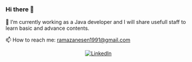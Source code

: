 ### Hi there 👋

🔭 I’m currently working as a Java developer and I will share usefull staff to learn basic and advance contents.

📫 How to reach me: ramazanesen1991@gmail.com

<div align="center">
    <a href="https://www.linkedin.com/in/ramazan-esen-software-engineer/">
        <img src="https://img.shields.io/badge/LinkedIn-0077B5?style=for-the-badge&logo=linkedin&logoColor=white" alt="LinkedIn"/>
    </a>
</div>

<!--
**esenramazan/esenramazan** is a ✨ _special_ ✨ repository because its `README.md` (this file) appears on your GitHub profile.

Here are some ideas to get you started:

- 🔭 I’m currently working on ...
- 🌱 I’m currently learning ...
- 👯 I’m looking to collaborate on ...
- 🤔 I’m looking for help with ...
- 💬 Ask me about ...
- 📫 How to reach me: ...
- 😄 Pronouns: ...
- ⚡ Fun fact: ...
-->
